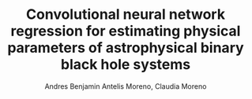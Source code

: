 ---
paperId: 9
author: Andres Benjamin Antelis Moreno, Claudia Moreno
publicationauthor: Antelis Moreno, A. B. et al.
title: Convolutional neural network regression for estimating physical parameters of astrophysical binary black hole systems
pdf: Andres_Antelis.pdf
poster: Andres_Antelis.png
alt: --
type: Poster
topic: Applications
subtopic: Deep Learning
link: https://doi.org/10.52591/lxai202307236
conference: icml
year: 2023
tags: icml-2023
location: Honolulu, Hawaii
---